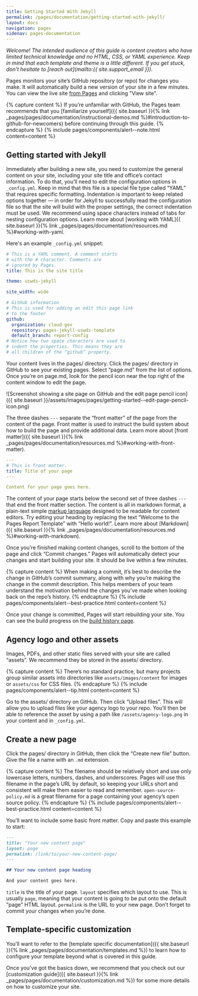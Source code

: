 ```yaml
---
title: Getting Started With Jekyll
permalink: /pages/documentation/getting-started-with-jekyll/
layout: docs
navigation: pages
sidenav: pages-documentation
---
```


_Welcome! The intended audience of this guide is content creators who have
limited technical knowledge and no HTML, CSS, or YAML experience. Keep in mind
that each template and theme is a little different. If you get stuck, don't
hesitate to [reach out](mailto:{{ site.support_email }})._

Pages monitors your site’s GitHub repository (or repo) for changes you
make. It will automatically build a new version of your site in a few minutes.
You can view the live site [from Pages](https://pages.cloud.gov/sites) and clicking
"View site".

{% capture content %}
If you’re unfamiliar with GitHub, the Pages team recommends that you
[familiarize
yourself]({{ site.baseurl }}{% link _pages/pages/documentation/instructional-demos.md %}#introduction-to-github-for-newcomers)
before continuing through this guide.
{% endcapture %}
{% include pages/components/alert--note.html content=content %}


## Getting started with Jekyll

Immediately after building a new site, you need to customize the general content
on your site, including your site title and office’s contact information. To do
that, you’ll need to edit the configuration options in `_config.yml`. Keep in
mind that this file is a special file type called “YAML” that requires specific
formatting. Indentation is important to keep related options together — in order
for Jekyll to successfully read the configuration file so that the site will
build with the proper settings, the correct indentation must be used. We
recommend using space characters instead of tabs for nesting configuration
options. Learn more about [working with YAML]{{ site.baseurl }}{% link _pages/pages/documentation/resources.md %}#working-with-yaml.

Here's an example `_config.yml` snippet:

```yaml
# This is a YAML comment. A comment starts
# with the # character. Comments are
# ignored by Pages.
title: This is the site title

theme: uswds-jekyll

site_width: wide

# GitHub information
# This is used for adding an edit this page link
# to the footer
github:
  organization: cloud-gov
  repository: pages-jekyll-uswds-template
  default_branch: report-config
# Notice how two space characters are used to
# indent the properties. This means they are
# all children of the “github” property.
```

Your content lives in the pages/ directory. Click the pages/ directory in
GitHub to see your existing pages. Select “page.md” from the list of options.
Once you’re on page.md, look for the pencil icon near the top right of the
content window to edit the page.

![Screenshot showing a site page on GitHub and the edit page pencil icon]({{ site.baseurl }}/assets/images/pages/getting-started--edit-page-pencil-icon.png)

The three dashes `---` separate the “front matter” of the page from the content
of the page. Front matter is used to instruct the build system about how to
build the page and provide additional data. Learn more about
[front matter]({{ site.baseurl }}{% link _pages/pages/documentation/resources.md %}#working-with-front-matter).

```yaml
---
# This is front matter.
title: Title of your page
---

Content for your page goes here.
```

The content of your page starts below the second set of three dashes `---` that
end the front matter section. The content is all in markdown format,
a plain-text simple [markup language](https://en.wikipedia.org/wiki/Markup_language)
designed to be readable for content editors. Try editing your heading by
replacing the text “Welcome to the Pages Report Template” with “Hello
world!”. Learn more about [Markdown]({{ site.baseurl }}{% link _pages/pages/documentation/resources.md %}#working-with-markdown).

Once you’re finished making content changes, scroll to the bottom of the page
and click “Commit changes.” Pages will automatically detect your changes
and start building your site. It should be live within a few minutes.

{% capture content %}
When making a commit, it’s best to describe the change in
GitHub’s commit summary, along with why you’re making the change in the commit
description. This helps members of your team understand the motivation behind
the changes you’ve made when looking back on the repo’s history.
{% endcapture %}
{% include pages/components/alert--best-practice.html content=content %}

Once your change is committed, Pages will start rebuilding your site. You
can see the build progress on the [build history page](https://pages.cloud.gov/sites).<!--
TODO link to this site’s build history page. -->


## Agency logo and other assets

Images, PDFs, and other static files served with your site are called “assets”.
We recommend they be stored in the assets/ directory.

{% capture content %}
There’s no standard practice, but many projects group similar assets into
directories like `assets/images/content` for images or `assets/css` for CSS files.
{% endcapture %}
{% include pages/components/alert--tip.html content=content %}

Go to the assets/ directory on GitHub. Then click “Upload files”. This will
allow you to upload files like your agency logo to your repo. You’ll then be
able to reference the asset by using a path like `/assets/agency-logo.png` in
your content and in `_config.yml`.


## Create a new page

Click the pages/ directory in GitHub, then click the “Create new file” button.
Give the file a name with an `.md` extension.

{% capture content %}
The filename should be relatively short and use only lowercase
letters, numbers, dashes, and underscores. Pages will use this filename in
the page’s URL by default, so keeping your URLs short and consistent will make
them easier to read and remember. `open-source-policy.md` is a great filename
for a page containing your agency’s open source policy.
{% endcapture %}
{% include pages/components/alert--best-practice.html content=content %}

You’ll want to include some basic front matter. Copy and paste this example to
start:

```markdown
---
title: "Your new content page"
layout: page
permalink: /link/to/your-new-content-page/
---

## Your new content page heading

And your content goes here.
```

`title` is the title of your page. `layout` specifies which layout to use. This
is usually `page`, meaning that your content is going to be put onto the default
“page” HTML layout. `permalink` is the URL to your new page. Don’t forget to
commit your changes when you’re done.


## Template-specific customization

You’ll want to refer to the [template
specific documentation]({{ site.baseurl }}{% link _pages/pages/documentation/templates.md %})
to learn how to configure your template beyond what is covered in this guide.

Once you've got the basics down, we recommend that you check out our [customization
guide]({{ site.baseurl }}{% link _pages/pages/documentation/customization.md %}) for
some more details on how to customize your site.

